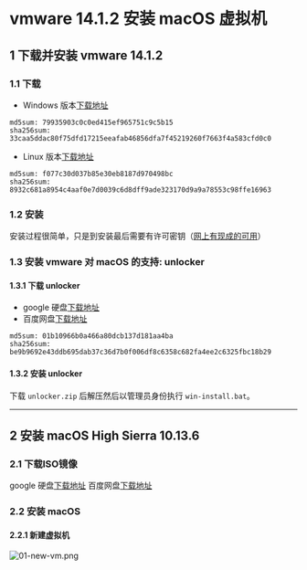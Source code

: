 vmware 14.1.2 安装 macOS 虚拟机
===============================

## 1 下载并安装 vmware 14.1.2

### 1.1 下载

* Windows 版本[下载地址](http://download3.vmware.com/software/wkst/file/VMware-workstation-full-14.1.2-8497320.exe)

```
md5sum: 79935903c0c0ed415ef965751c9c5b15
sha256sum: 33caa5ddac80f75dfd17215eeafab46856dfa7f45219260f7663f4a583cfd0c0
```

* Linux 版本[下载地址](http://download3.vmware.com/software/wkst/file/VMware-Workstation-Full-14.1.2-8497320.x86_64.bundle)

```
md5sum: f077c30d037b85e30eb8187d970498bc
sha256sum: 8932c681a8954c4aaf0e7d0039c6d8dff9ade323170d9a9a78553c98ffe16963
```
### 1.2 安装

安装过程很简单，只是到安装最后需要有许可密钥（[网上有现成的可用](https://www.baidu.com/s?ie=utf-8&f=3&rsv_bp=1&rsv_idx=1&tn=baidu&wd=vmware%2014%20%E5%AF%86%E9%92%A5&oq=vmware%252014&rsv_pq=84d563ad0000fbdf&rsv_t=18dcXH7Ve4XYyqVZFsdWJa2NTt7AXXl85LnnfUgzgdra7KGO%2FrQu2clxf%2F8&rqlang=cn&rsv_enter=1&rsv_sug3=2&rsv_sug1=2&rsv_sug7=100&rsv_sug2=1&prefixsug=vmware%252014%2520&rsp=0&inputT=844&rsv_sug4=1296&rsv_sug=1)）

### 1.3 安装 vmware 对 macOS 的支持: unlocker

#### 1.3.1 下载 unlocker

* google 硬盘[下载地址](https://drive.google.com/open?id=1C3glzUEv0NCYb9uo0FZL_XvukGYs5yC8)
* 百度网盘[下载地址](TODO)

```
md5sum: 01b10966b0a466a80dcb137d181aa4ba
sha256sum: be9b9692e43ddb695dab37c36d7b0f006df8c6358c682fa4ee2c6325fbc18b29
```

#### 1.3.2 安装 unlocker

下载 `unlocker.zip` 后解压然后以管理员身份执行 `win-install.bat`。


---


## 2 安装 macOS High Sierra 10.13.6


### 2.1 下载ISO镜像

google 硬盘[下载地址](https://drive.google.com/open?id=1q8cWD1rJoKTExsehx3-wnwEq7SNCMeY7)
百度网盘[下载地址](TODO)

### 2.2 安装 macOS

#### 2.2.1 新建虚拟机

![01-new-vm.png](https://drive.google.com/open?id=18Kv9WtBrQTvt4xKrVZvso9JnQJFjZ6AS)
